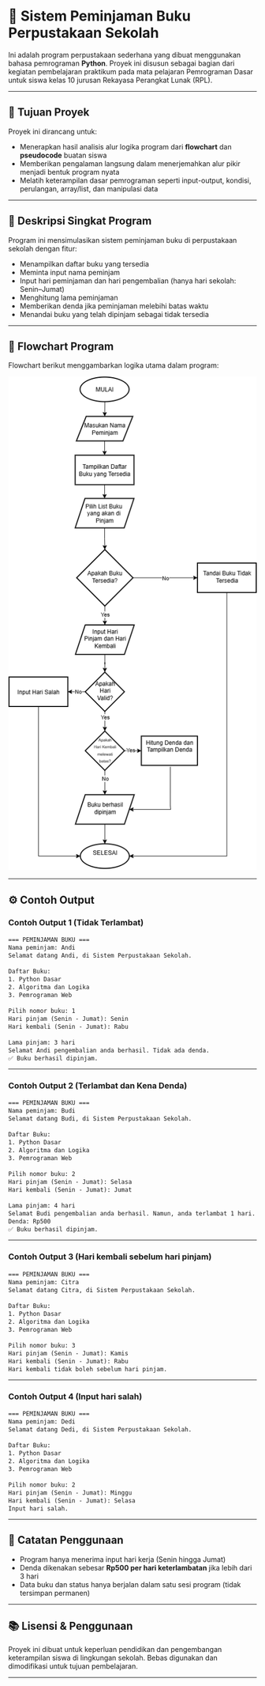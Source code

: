 # 📘 Sistem Peminjaman Buku Perpustakaan Sekolah

Ini adalah program perpustakaan sederhana yang dibuat menggunakan bahasa pemrograman **Python**. Proyek ini disusun sebagai bagian dari kegiatan pembelajaran praktikum pada mata pelajaran Pemrograman Dasar untuk siswa kelas 10 jurusan Rekayasa Perangkat Lunak (RPL).

---

## 🎯 Tujuan Proyek

Proyek ini dirancang untuk:

- Menerapkan hasil analisis alur logika program dari **flowchart** dan **pseudocode** buatan siswa
- Memberikan pengalaman langsung dalam menerjemahkan alur pikir menjadi bentuk program nyata
- Melatih keterampilan dasar pemrograman seperti input-output, kondisi, perulangan, array/list, dan manipulasi data

---

## 🧩 Deskripsi Singkat Program

Program ini mensimulasikan sistem peminjaman buku di perpustakaan sekolah dengan fitur:

- Menampilkan daftar buku yang tersedia
- Meminta input nama peminjam
- Input hari peminjaman dan hari pengembalian (hanya hari sekolah: Senin–Jumat)
- Menghitung lama peminjaman
- Memberikan denda jika peminjaman melebihi batas waktu
- Menandai buku yang telah dipinjam sebagai tidak tersedia

---

## 🧭 Flowchart Program

Flowchart berikut menggambarkan logika utama dalam program:

![Flowchart Program](flowchart.png)

---

## ⚙️ Contoh Output

### Contoh Output 1 (Tidak Terlambat)

```
=== PEMINJAMAN BUKU ===
Nama peminjam: Andi
Selamat datang Andi, di Sistem Perpustakaan Sekolah.

Daftar Buku:
1. Python Dasar
2. Algoritma dan Logika
3. Pemrograman Web

Pilih nomor buku: 1
Hari pinjam (Senin - Jumat): Senin
Hari kembali (Senin - Jumat): Rabu

Lama pinjam: 3 hari
Selamat Andi pengembalian anda berhasil. Tidak ada denda.
✅ Buku berhasil dipinjam.
```

---

### Contoh Output 2 (Terlambat dan Kena Denda)

```
=== PEMINJAMAN BUKU ===
Nama peminjam: Budi
Selamat datang Budi, di Sistem Perpustakaan Sekolah.

Daftar Buku:
1. Python Dasar
2. Algoritma dan Logika
3. Pemrograman Web

Pilih nomor buku: 2
Hari pinjam (Senin - Jumat): Selasa
Hari kembali (Senin - Jumat): Jumat

Lama pinjam: 4 hari
Selamat Budi pengembalian anda berhasil. Namun, anda terlambat 1 hari. Denda: Rp500
✅ Buku berhasil dipinjam.
```

---

### Contoh Output 3 (Hari kembali sebelum hari pinjam)

```
=== PEMINJAMAN BUKU ===
Nama peminjam: Citra
Selamat datang Citra, di Sistem Perpustakaan Sekolah.

Daftar Buku:
1. Python Dasar
2. Algoritma dan Logika
3. Pemrograman Web

Pilih nomor buku: 3
Hari pinjam (Senin - Jumat): Kamis
Hari kembali (Senin - Jumat): Rabu
Hari kembali tidak boleh sebelum hari pinjam.
```

---

### Contoh Output 4 (Input hari salah)

```
=== PEMINJAMAN BUKU ===
Nama peminjam: Dedi
Selamat datang Dedi, di Sistem Perpustakaan Sekolah.

Daftar Buku:
1. Python Dasar
2. Algoritma dan Logika
3. Pemrograman Web

Pilih nomor buku: 2
Hari pinjam (Senin - Jumat): Minggu
Hari kembali (Senin - Jumat): Selasa
Input hari salah.
```

---

## 📌 Catatan Penggunaan

- Program hanya menerima input hari kerja (Senin hingga Jumat)
- Denda dikenakan sebesar **Rp500 per hari keterlambatan** jika lebih dari 3 hari
- Data buku dan status hanya berjalan dalam satu sesi program (tidak tersimpan permanen)

---

## 📚 Lisensi & Penggunaan

Proyek ini dibuat untuk keperluan pendidikan dan pengembangan keterampilan siswa di lingkungan sekolah. Bebas digunakan dan dimodifikasi untuk tujuan pembelajaran.

---
